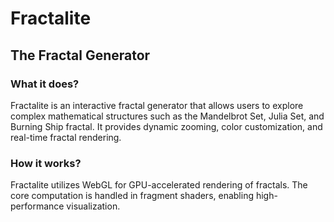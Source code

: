 # Fractalite

## The Fractal Generator

### What it does?

Fractalite is an interactive fractal generator that allows users to explore complex mathematical structures such as the Mandelbrot Set, Julia Set, and Burning Ship fractal. It provides dynamic zooming, color customization, and real-time fractal rendering.

### How it works?

Fractalite utilizes WebGL for GPU-accelerated rendering of fractals. The core computation is handled in fragment shaders, enabling high-performance visualization.
